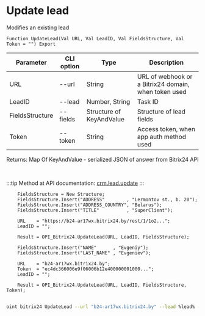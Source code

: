 ﻿---
sidebar_position: 5
---

# Update lead
 Modifies an existing lead



`Function UpdateLead(Val URL, Val LeadID, Val FieldsStructure, Val Token = "") Export`

  | Parameter | CLI option | Type | Description |
  |-|-|-|-|
  | URL | --url | String | URL of webhook or a Bitrix24 domain, when token used |
  | LeadID | --lead | Number, String | Task ID |
  | FieldsStructure | --fields | Structure of KeyAndValue | Structure of lead fields |
  | Token | --token | String | Access token, when app auth method used |

  
  Returns:  Map Of KeyAndValue - serialized JSON of answer from Bitrix24 API

<br/>

:::tip
Method at API documentation: [crm.lead.update](dev.1c-bitrix.ru/rest_help/crm/leads/crm_lead_update.php)
:::
<br/>


```bsl title="Code example"
    FieldsStructure = New Structure;
    FieldsStructure.Insert("ADDRESS"        , "Lermontov st., b. 20");
    FieldsStructure.Insert("ADDRESS_COUNTRY", "Belarus");
    FieldsStructure.Insert("TITLE"          , "SuperClient");

    URL    = "https://b24-ar17wx.bitrix24.by/rest/1/1o2...";
    LeadID = "";

    Result = OPI_Bitrix24.UpdateLead(URL, LeadID, FieldsStructure);

    FieldsStructure.Insert("NAME"      , "Evgeniy");
    FieldsStructure.Insert("LAST_NAME" , "Evgeniev");

    URL    = "b24-ar17wx.bitrix24.by";
    Token  = "ec4dc366006e9f06006b12e400000001000...";
    LeadID = "";

    Result = OPI_Bitrix24.UpdateLead(URL, LeadID, FieldsStructure, Token);
```



```sh title="CLI command example"
    
oint bitrix24 UpdateLead --url "b24-ar17wx.bitrix24.by" --lead %lead% --fields %fields% --token "ec4dc366006e9f06006b12e400000001000..."

```

```json title="Result"

```
